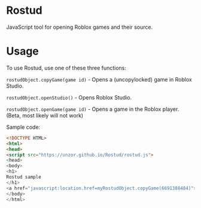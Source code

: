 # Rostud
JavaScript tool for opening Roblox games and their source.

# Usage
To use Rostud, use one of these three functions:

```rostudObject.copyGame(game id)``` - Opens a (uncopylocked) game in Roblox Studio.

```rostudObject.openStudio()``` - Opens Roblox Studio.

```rostudObject.openGame(game id)``` - Opens a game in the Roblox player. (Beta, most likely will not work)

Sample code:
```html
<!DOCTYPE HTML>
<html>
<head>
<script src="https://unzor.github.io/Rostud/rostud.js">
<head>
<body>
<h1>
Rostud sample
</h1>
<a href="javascript:location.href=myRostudObject.copyGame(6691388484)">Open My Game!</a>
</body>
</html>
```

